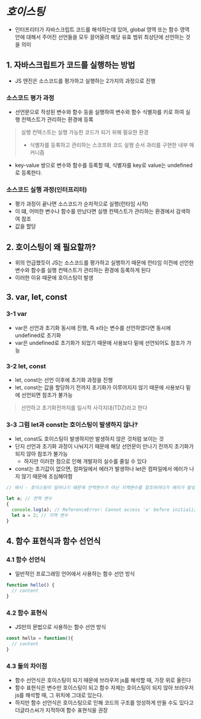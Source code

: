 # ***호이스팅***
- 인터프리터가 자바스크립트 코드를 해석하는데 있어, global 영역 또는 함수 영역 안에 대해서 주어진 선언들을 모두 끌어올려 해당 유효 범위 최상단에 선언하는 것을 의미

## 1. 자바스크립트가 코드를 실행하는 방법
- JS 엔진은 소스코드를 평가하고 실행하는 2가지의 과정으로 진행
### 소스코드 평가 과정
- 선언문으로 작성된 변수와 함수 등을 실행하여 변수와 함수 식별자를 키로 하여 실행 컨텍스트가 관리하는 환경에 등록
> 실행 컨텍스트는 실행 가능한 코드가 되기 위해 필요한 환경
> - 식별자를 등록하고 관리하는 스코프와 코드 실행 순서 과리를 구현한 내부 매커니즘
- key-value 쌍으로 변수와 함수를 등록할 때, 식별자를 key로 value는 undefined로 등록한다.

### 소스코드 실행 과정(인터프리터)
- 평가 과정이 끝나면 소스코드가 순차적으로 실행(런타임 시작)
- 이 떄, 어떠한 변수나 함수를 만났다면 실행 컨텍스트가 관리하는 환경에서 검색하여 참조
- 값을 할당

## 2. 호이스팅이 왜 필요할까?
- 위의 언급했듯이 JS는 소스코드를 평가하고 실행하기 때문에 런타임 이전에 선언한 변수와 함수를 실행 컨텍스트가 관리하는 환경에 등록하게 된다
- 이러한 이유 때문에 호이스팅이 발생

## 3. var, let, const
### 3-1 var
- var은 선언과 초기화 동시에 진행, 즉 x라는 변수를 선언하였다면 동시에 undefined로 초기화
- var은 undefined로 초기화가 되었기 때문에 사용보다 밑에 선언되어도 참조가 가능
### 3-2 let, const
- let, const는 선언 이후에 초기화 과정을 진행
- let, const는 값을 할당하기 전까지 초기화가 이루어지지 않기 때문에 사용보다 밑에 선언되면 참조가 불가능
> 선언하고 초기화전까지를 일시적 사각지대(TDZ)라고 한다
### 3-3 그럼 let과 const는 호이스팅이 발생하지 않나?
- let, const도 호이스팅이 발생하지만 발생하지 않은 것처럼 보이는 것
- 단지 선언과 초기화 과정이 나눠지기 때문에 해당 선언문이 만나기 전까지 초기화가 되지 않아 참조가 불가능 
  - 하지만 이러한 점으로 인해 개발자의 실수를 줄일 수 있다
- const는 초기값이 없으면, 컴파일에서 에러가 발생하나 let은 컴파일에서 에러가 나지 않기 때문에 조심해야함
```js
// 에시 - 호이스팅이 일어나기 때문에 전역변수가 아닌 지역변수를 참조하려다가 에러가 발생

let a; // 전역 변수
{
  console.log(a); // ReferenceError: Cannot access 'a' before initialization
  let a = 2; // 지역 변수
}
```

## 4. 함수 표현식과 함수 선언식
### 4.1 함수 선언식
- 일반적인 프로그래밍 언어에서 사용하는 함수 선언 방식
```js
function hello() {
  // content
}
```
### 4.2 함수 표현식
- JS만의 문법으로 사용하는 함수 선언 방식
```js
const hello = function(){
  // content
}
```
### 4.3 둘의 차이점
- 함수 선언식은 호이스팅이 되기 때문에 브라우저 js를 해석할 때, 가장 위로 올린다
- 함수 표현식은 변수만 호이스팅이 되고 함수 자체는 호이스팅이 되지 않아 브라우저 js를 해석할 때, 그 위치에 그대로 있는다.
- 하지만 함수 선언식은 호이스팅으로 인해 코드의 구조를 엉성하게 만들 수도 있다고 더글라스씨가 지적하여 함수 표현식을 권장